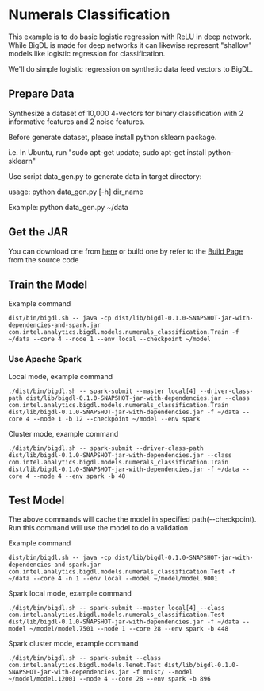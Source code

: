 # Numerals Classification

This example is to do basic logistic regression with ReLU in deep network. While BigDL is made for deep networks it can likewise represent "shallow" models like logistic regression for classification.

We'll do simple logistic regression on synthetic data feed vectors to BigDL.

## Prepare Data
Synthesize a dataset of 10,000 4-vectors for binary classification with 2 informative features and 2 noise features.

Before generate dataset, please install python sklearn package. 

i.e. In Ubuntu, run "sudo apt-get update; sudo apt-get install python-sklearn"

Use script data_gen.py to generate data in target directory:

usage: python data_gen.py [-h] dir_name

Example: python data_gen.py ~/data

## Get the JAR
You can download one from [here]() or build one by refer to the
[Build Page](https://github.com/intel-analytics/BigDL/wiki/Build-Page) from the source code

## Train the Model
Example command                     
```
dist/bin/bigdl.sh -- java -cp dist/lib/bigdl-0.1.0-SNAPSHOT-jar-with-dependencies-and-spark.jar com.intel.analytics.bigdl.models.numerals_classification.Train -f ~/data --core 4 --node 1 --env local --checkpoint ~/model
```
### Use Apache Spark
Local mode, example command
```
./dist/bin/bigdl.sh -- spark-submit --master local[4] --driver-class-path dist/lib/bigdl-0.1.0-SNAPSHOT-jar-with-dependencies.jar --class com.intel.analytics.bigdl.models.numerals_classification.Train dist/lib/bigdl-0.1.0-SNAPSHOT-jar-with-dependencies.jar -f ~/data --core 4 --node 1 -b 12 --checkpoint ~/model --env spark
```
Cluster mode, example command
```
./dist/bin/bigdl.sh -- spark-submit --driver-class-path dist/lib/bigdl-0.1.0-SNAPSHOT-jar-with-dependencies.jar --class com.intel.analytics.bigdl.models.numerals_classification.Train dist/lib/bigdl-0.1.0-SNAPSHOT-jar-with-dependencies.jar -f ~/data --core 4 --node 4 --env spark -b 48
```
## Test Model
The above commands will cache the model in specified path(--checkpoint). Run this command will
use the model to do a validation.

Example command
```
dist/bin/bigdl.sh -- java -cp dist/lib/bigdl-0.1.0-SNAPSHOT-jar-with-dependencies-and-spark.jar com.intel.analytics.bigdl.models.numerals_classification.Test -f ~/data --core 4 -n 1 --env local --model ~/model/model.9001
```
Spark local mode, example command
```
./dist/bin/bigdl.sh -- spark-submit --master local[4] --class com.intel.analytics.bigdl.models.numerals_classification.Test dist/lib/bigdl-0.1.0-SNAPSHOT-jar-with-dependencies.jar -f ~/data --model ~/model/model.7501 --node 1 --core 28 --env spark -b 448
```
Spark cluster mode, example command
```
./dist/bin/bigdl.sh -- spark-submit --class com.intel.analytics.bigdl.models.lenet.Test dist/lib/bigdl-0.1.0-SNAPSHOT-jar-with-dependencies.jar -f mnist/ --model ~/model/model.12001 --node 4 --core 28 --env spark -b 896
```